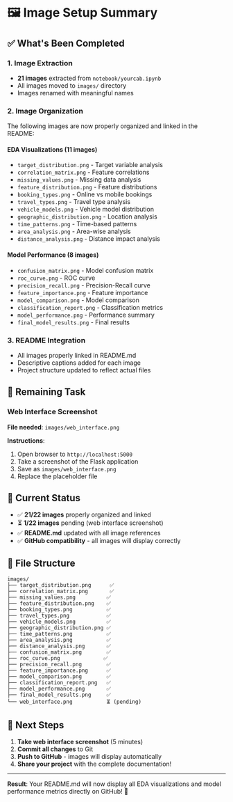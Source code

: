# 🖼️ Image Setup Summary

## ✅ What's Been Completed

### 1. Image Extraction
- **21 images** extracted from `notebook/yourcab.ipynb`
- All images moved to `images/` directory
- Images renamed with meaningful names

### 2. Image Organization
The following images are now properly organized and linked in the README:

#### EDA Visualizations (11 images)
- `target_distribution.png` - Target variable analysis
- `correlation_matrix.png` - Feature correlations
- `missing_values.png` - Missing data analysis
- `feature_distribution.png` - Feature distributions
- `booking_types.png` - Online vs mobile bookings
- `travel_types.png` - Travel type analysis
- `vehicle_models.png` - Vehicle model distribution
- `geographic_distribution.png` - Location analysis
- `time_patterns.png` - Time-based patterns
- `area_analysis.png` - Area-wise analysis
- `distance_analysis.png` - Distance impact analysis

#### Model Performance (8 images)
- `confusion_matrix.png` - Model confusion matrix
- `roc_curve.png` - ROC curve
- `precision_recall.png` - Precision-Recall curve
- `feature_importance.png` - Feature importance
- `model_comparison.png` - Model comparison
- `classification_report.png` - Classification metrics
- `model_performance.png` - Performance summary
- `final_model_results.png` - Final results

### 3. README Integration
- All images properly linked in README.md
- Descriptive captions added for each image
- Project structure updated to reflect actual files

## 📸 Remaining Task

### Web Interface Screenshot
**File needed**: `images/web_interface.png`

**Instructions**:
1. Open browser to `http://localhost:5000`
2. Take a screenshot of the Flask application
3. Save as `images/web_interface.png`
4. Replace the placeholder file

## 🎯 Current Status

- ✅ **21/22 images** properly organized and linked
- ⏳ **1/22 images** pending (web interface screenshot)
- ✅ **README.md** updated with all image references
- ✅ **GitHub compatibility** - all images will display correctly

## 📁 File Structure

```
images/
├── target_distribution.png      ✅
├── correlation_matrix.png       ✅
├── missing_values.png          ✅
├── feature_distribution.png    ✅
├── booking_types.png           ✅
├── travel_types.png            ✅
├── vehicle_models.png          ✅
├── geographic_distribution.png ✅
├── time_patterns.png           ✅
├── area_analysis.png           ✅
├── distance_analysis.png       ✅
├── confusion_matrix.png        ✅
├── roc_curve.png              ✅
├── precision_recall.png        ✅
├── feature_importance.png      ✅
├── model_comparison.png        ✅
├── classification_report.png   ✅
├── model_performance.png       ✅
├── final_model_results.png     ✅
└── web_interface.png           ⏳ (pending)
```

## 🚀 Next Steps

1. **Take web interface screenshot** (5 minutes)
2. **Commit all changes** to Git
3. **Push to GitHub** - images will display automatically
4. **Share your project** with the complete documentation!

---

**Result**: Your README.md will now display all EDA visualizations and model performance metrics directly on GitHub! 🎉 